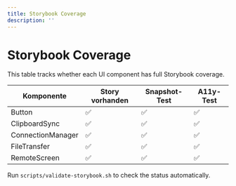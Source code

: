 ```yaml
---
title: Storybook Coverage
description: ''
---
```

# Storybook Coverage

This table tracks whether each UI component has full Storybook coverage.

| Komponente | Story vorhanden | Snapshot-Test | A11y-Test |
| ---------- | --------------- | ------------- | --------- |
| Button | ✅ | ✅ | ✅ |
| ClipboardSync | ✅ | ✅ | ✅ |
| ConnectionManager | ✅ | ✅ | ✅ |
| FileTransfer | ✅ | ✅ | ✅ |
| RemoteScreen | ✅ | ✅ | ✅ |

Run `scripts/validate-storybook.sh` to check the status automatically.